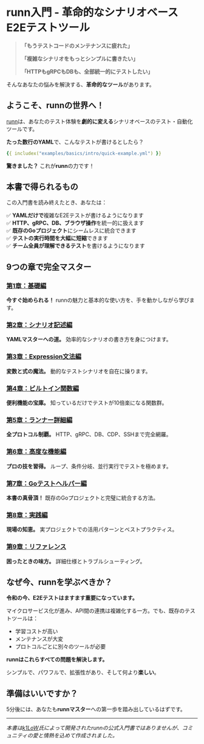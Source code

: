 # runn入門 - 革命的なシナリオベースE2Eテストツール

> **「もうテストコードのメンテナンスに疲れた」**
> 
> **「複雑なシナリオをもっとシンプルに書きたい」**
> 
> **「HTTPもgRPCもDBも、全部統一的にテストしたい」**

そんなあなたの悩みを解決する、**革命的なツール**があります。

## ようこそ、runnの世界へ！

[runn](https://github.com/k1LoW/runn)は、あなたのテスト体験を**劇的に変える**シナリオベースのテスト・自動化ツールです。

**たった数行のYAML**で、こんなテストが書けるとしたら？

```yaml
{{ includex("examples/basics/intro/quick-example.yml") }}
```

**驚きました？** これが**runn**の力です！

## 本書で得られるもの

この入門書を読み終えたとき、あなたは：

✅ **YAMLだけで**複雑なE2Eテストが書けるようになります  
✅ **HTTP、gRPC、DB、ブラウザ操作**を統一的に扱えます  
✅ **既存のGoプロジェクト**にシームレスに統合できます  
✅ **テストの実行時間を大幅に短縮**できます  
✅ **チーム全員が理解できるテスト**を書けるようになります

## 9つの章で完全マスター

### [第1章：基礎編](basics.md)
**今すぐ始められる！** runnの魅力と基本的な使い方を、手を動かしながら学びます。

### [第2章：シナリオ記述編](scenario.md)
**YAMLマスターへの道。** 効率的なシナリオの書き方を身につけます。

### [第3章：Expression文法編](expr-lang.md)
**変数と式の魔法。** 動的なテストシナリオを自在に操ります。

### [第4章：ビルトイン関数編](runn-builtins.md)
**便利機能の宝庫。** 知っているだけでテストが10倍楽になる関数群。

### [第5章：ランナー詳細編](runners.md)
**全プロトコル制覇。** HTTP、gRPC、DB、CDP、SSHまで完全網羅。

### [第6章：高度な機能編](advanced.md)
**プロの技を習得。** ループ、条件分岐、並行実行でテストを極めます。

### [第7章：Goテストヘルパー編](test-helper.md)
**本書の真骨頂！** 既存のGoプロジェクトと完璧に統合する方法。

### [第8章：実践編](practices.md)
**現場の知恵。** 実プロジェクトでの活用パターンとベストプラクティス。

### [第9章：リファレンス](references.md)
**困ったときの味方。** 詳細仕様とトラブルシューティング。

## なぜ今、runnを学ぶべきか？

**令和の今、E2Eテストはますます重要になっています。**

マイクロサービス化が進み、API間の連携は複雑化する一方。でも、既存のテストツールは：
- 学習コストが高い
- メンテナンスが大変
- プロトコルごとに別々のツールが必要

**runnはこれらすべての問題を解決します。**

シンプルで、パワフルで、拡張性があり、そして何より**楽しい**。

## 準備はいいですか？

5分後には、あなたも**runnマスター**への第一歩を踏み出しているはずです。

---

*本書は[k1LoW](https://github.com/k1LoW)氏によって開発されたrunnの公式入門書ではありませんが、コミュニティの愛と情熱を込めて作成されました。*